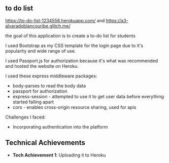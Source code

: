 

## to do list 

https://to-do-list-1234556.herokuapp.com/ and https://a3-alvaradoblancouribe.glitch.me/ 

the goal of this application is to create a to-do list for students  

I used Bootstrap as my CSS template for the login page due to it's popularity and wide range of use. 

I used Passport.js for authorization because it's what was recommended and hosted the website on Heroku. 

I used these express middleware packages:
- body-parses to read the body data 
- passport for authorization 
- express-session - attempted to use it to get user data before everything started falling  apart
- cors - enables cross-origin resource sharing, used for apis 

Challenges I faced:
- Incorporating authentication into the platform 

## Technical Achievements
- **Tech Achievement 1**: Uploading it to Heroku

